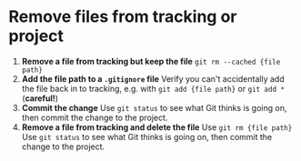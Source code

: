# Remove files from tracking or project

1) **Remove a file from tracking but keep the file**
    `git rm --cached {file path}`
1) **Add the file path to a `.gitignore` file**
    Verify you can't accidentally add the file back in to tracking, e.g. with `git add {file path}` or `git add *` (**careful!**)
1) **Commit the change**
    Use `git status` to see what Git thinks is going on, then commit the change to the project.
1) **Remove a file from tracking and delete the file**
    Use `git rm {file path}`
    \
    Use `git status` to see what Git thinks is going on, then commit the change to the project.